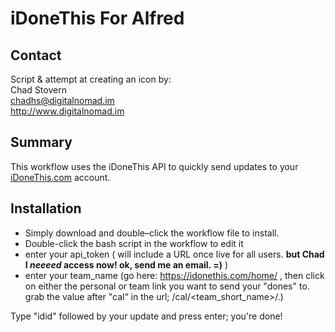 # iDoneThis For Alfred

## Contact
Script & attempt at creating an icon by:  
Chad Stovern  
<chadhs@digitalnomad.im>  
<http://www.digitalnomad.im>

## Summary

This workflow uses the iDoneThis API to quickly send updates to your [iDoneThis.com](http://idonethis.com) account.

## Installation

- Simply download and double–click the workflow file to install.
- Double-click the bash script in the workflow to edit it
- enter your api_token ( will include a URL once live for all users. **but Chad I *neeeed* access now! ok, send me an email. =)** )
- enter your team_name (go here: https://idonethis.com/home/ , then click on either the personal or team link you want to send your "dones" to. grab the value after "cal“ in the url; /cal/<team_short_name>/.)

Type "idid" followed by your update and press enter; you're done!
